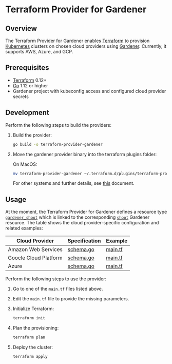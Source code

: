 
# Terraform Provider for Gardener


## Overview

The Terraform Provider for Gardener enables [Terraform](https://www.terraform.io) to provision [Kubernetes](https://kubernetes.io) clusters on chosen cloud providers using [Gardener](https://gardener.cloud/). Currently, it supports AWS, Azure, and GCP.

## Prerequisites

- [Terraform](https://www.terraform.io/downloads.html) 0.12+
- [Go](https://golang.org/doc/install) 1.12 or higher
- Gardener project with kubeconfig access and configured cloud provider secrets

## Development

Perform the following steps to build the providers:

1. Build the provider:
    ```bash
    go build -o terraform-provider-gardener
    ```
2. Move the gardener provider binary into the terraform plugins folder:

   On MacOS:
   ```bash
   mv terraform-provider-gardener ~/.terraform.d/plugins/terraform-provider-gardener
   ```
   For other systems and further details, see [this](https://www.terraform.io/docs/plugins/basics.html#installing-plugins) document.

## Usage

At the moment, the Terraform Provider for Gardener defines a resource type [`gardener_shoot`](shoot/schema_shoot.go) which is linked to the corresponding [`shoot`](https://github.com/gardener/gardener/blob/master/pkg/apis/core/v1alpha1/types_shoot.go) Gardener resource. The table shows the cloud provider-specific configuration and related examples:

|Cloud Provider|Specification|Example|
|---|---|---|
|Amazon Web Services|[schema.go](shoot/schema_aws.go)|[main.tf](examples/aws/main.tf)|
|Goocle Cloud Platform|[schema.go](shoot/schema_gcp.go)|[main.tf](examples/gcp/main.tf)|
|Azure|[schema.go](shoot/schema_azure.go)|[main.tf](examples/azure/main.tf)|

Perform the following steps to use the provider:
 
1. Go to one of the `main.tf` files listed above.

2. Edit the `main.tf` file to provide the missing parameters.

3. Initialize Terraform:
    ```bash
    terraform init
    ```
4. Plan the provisioning:
    ```bash
    terraform plan
    ```
5. Deploy the cluster:
    ```bash
    terraform apply
